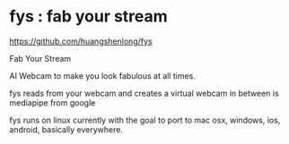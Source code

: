 # fys : fab your stream 
https://github.com/huangshenlong/fys

Fab Your Stream

AI Webcam to make you look
fabulous at all times.

fys reads from your webcam 
and creates a virtual webcam
in between is mediapipe
from google

fys runs on linux currently 
with the goal to port to 
mac osx, windows, ios,
android, basically 
everywhere.


